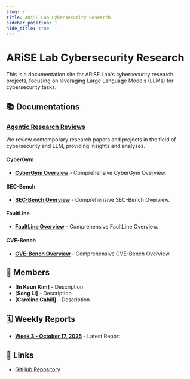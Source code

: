 ```yaml
---
slug: /
title: ARiSE Lab Cybersecurity Research
sidebar_position: 1
hide_title: true
---
```


# ARiSE Lab Cybersecurity Research
This is a documentation site for ARiSE Lab's cybersecurity research projects, focusing on leveraging Large Language Models (LLMs) for cybersecurity tasks.

## 📚 Documentations

### [Agentic Research Reviews](reviews/)
We review contemporary research papers and projects in the field of cybersecurity and LLM, providing insights and analyses.

#### CyberGym
- **[CyberGym Overview](reviews/cybergym/)** - Comprehensive CyberGym Overview.

#### SEC-Bench
- **[SEC-Bench Overview](reviews/sec-bench/)** - Comprehensive SEC-Bench Overview.

#### FaultLine
- **[FaultLine Overview](reviews/faultline/)** - Comprehensive FaultLine Overview.

#### CVE-Bench
- **[CVE-Bench Overview](reviews/cve-bench/)** - Comprehensive CVE-Bench Overview.

## 🥰 Members
- **[In Keun Kim]** - Description
- **[Song Li]** - Description
- **[Caroline Cahill]** - Description

## 🗓️ Weekly Reports
- **[Week 3 - October 17, 2025](weekly/week3-2025-10-17)** - Latest Report

## 🔗 Links

- [GitHub Repository](https://github.com/arise-ai-security/docs)